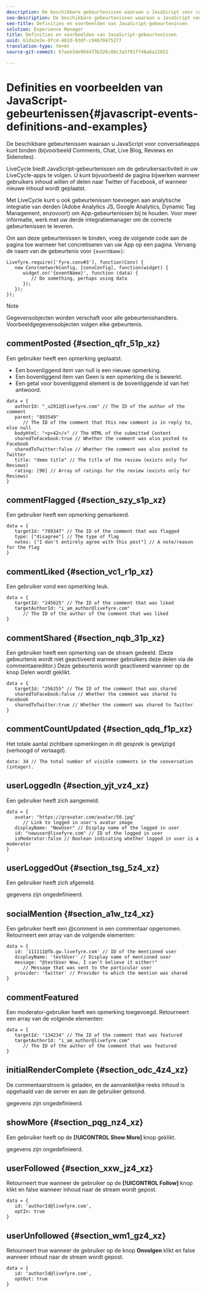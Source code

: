 ```yaml
---
description: De beschikbare gebeurtenissen waaraan u JavaScript voor conversatieapps kunt binden (bijvoorbeeld Comments, Chat, Live Blog, Reviews en Sidenotes).
seo-description: De beschikbare gebeurtenissen waaraan u JavaScript voor conversatieapps kunt binden (bijvoorbeeld Comments, Chat, Live Blog, Reviews en Sidenotes).
seo-title: Definities en voorbeelden van JavaScript-gebeurtenissen
solution: Experience Manager
title: Definities en voorbeelden van JavaScript-gebeurtenissen
uuid: 61da2e2e-8fcd-482d-93df-c946f0475277
translation-type: tm+mt
source-git-commit: 67aeb3de964473b326c88c3a3f81ff48a6a12652

---
```



# Definities en voorbeelden van JavaScript-gebeurtenissen{#javascript-events-definitions-and-examples}

De beschikbare gebeurtenissen waaraan u JavaScript voor conversatieapps kunt binden (bijvoorbeeld Comments, Chat, Live Blog, Reviews en Sidenotes).

LiveCycle biedt JavaScript-gebeurtenissen om de gebruikersactiviteit in uw LiveCycle-apps te volgen. U kunt bijvoorbeeld de pagina bijwerken wanneer gebruikers inhoud willen of delen naar Twitter of Facebook, of wanneer nieuwe inhoud wordt geplaatst.

Met LiveCycle kunt u ook gebeurtenissen toevoegen aan analytische integratie van derden (Adobe Analytics JS, Google Analytics, Dynamic Tag Management, enzovoort) om App-gebeurtenissen bij te houden. Voor meer informatie, werk met uw derde integratiemanager om de correcte gebeurtenissen te leveren.

Om aan deze gebeurtenissen te binden, voeg de volgende code aan de pagina toe wanneer het concretiseren van uw App op een pagina. Vervang de naam van de gebeurtenis voor `{eventName}`:

```
Livefyre.require(['fyre.conv#3'], function(Conv) { 
   new Conv(networkConfig, [convConfig], function(widget) { 
      widget.on('{eventName}', function (data) { 
         // Do something, perhaps using data 
      }); 
   }); 
});
```

>[!NOTE]
>
>Gegevensobjecten worden verschaft voor alle gebeurtenishandlers. Voorbeeldgegevensobjecten volgen elke gebeurtenis.

## commentPosted {#section_qfr_51p_xz}

Een gebruiker heeft een opmerking geplaatst.

* Een bovenliggend item van null is een nieuwe opmerking.
* Een bovenliggend item van Geen is een opmerking die is bewerkt.
* Een getal voor bovenliggend element is de bovenliggende id van het antwoord.

```
data = { 
   authorId: "_u2012@livefyre.com" // The ID of the author of the comment  
   parent: "893549"  
      // The ID of the comment that this new comment is in reply to, else null 
   bodyHtml: "<p>42</>" // The HTML of the submitted Content 
   sharedToFacebook:true // Whether the comment was also posted to Facebook 
   sharedToTwitter:false // Whether the comment was also posted to Twitter 
   title: "demo title" // The title of the review (exists only for Reviews) 
   rating: [90] // Array of ratings for the review (exists only for Reviews) 
} 
```

## commentFlagged {#section_szy_s1p_xz}

Een gebruiker heeft een opmerking gemarkeerd.

```
data = { 
   targetId: "789347" // The ID of the comment that was flagged 
   type: ["disagree"] // The type of flag 
   notes: ["I don't entirely agree with this post"] // A note/reason for the flag 
}
```

## commentLiked {#section_vc1_r1p_xz}

Een gebruiker vond een opmerking leuk.

```
data = { 
   targetId: "245625" // The ID of the comment that was liked 
   targetAuthorId: "i_am_author@livefyre.com"  
      // The ID of the author of the comment that was liked 
} 
```

## commentShared {#section_nqb_31p_xz}

Een gebruiker heeft een opmerking van de stream gedeeld. (Deze gebeurtenis wordt niet geactiveerd wanneer gebruikers deze delen via de commentaareditor.) Deze gebeurtenis wordt geactiveerd wanneer op de knop Delen wordt geklikt.

```
data = { 
   targetId: "256255" // The ID of the comment that was shared 
   sharedToFacebook:false // Whether the comment was shared to Facebook 
   sharedToTwitter:true // Whether the comment was shared to Twitter 
}
```

## commentCountUpdated {#section_qdq_f1p_xz}

Het totale aantal zichtbare opmerkingen in dit gesprek is gewijzigd (verhoogd of verlaagd).

```
data: 34 // The total number of visible comments in the conversation (integer). 
```

## userLoggedIn {#section_yjt_vz4_xz}

Een gebruiker heeft zich aangemeld.

```
data = { 
   avatar: "https://gravatar.com/avatar/50.jpg"  
      // Link to logged in user's avatar image 
   displayName: "NewUser" // Display name of the logged in user 
   id: "newuser@livefyre.com" // ID of the logged in user 
   isModerator:false // Boolean indicating whether logged in user is a moderator 
}
```

## userLoggedOut {#section_tsg_5z4_xz}

Een gebruiker heeft zich afgemeld.

gegevens zijn ongedefinieerd.

## socialMention {#section_a1w_tz4_xz}

Een gebruiker heeft een @comment in een commentaar opgenomen. Retourneert een array van de volgende elementen:

```
data = { 
   id: '111111@fb.gw.livefyre.com' // ID of the mentioned user 
   displayName: 'testUser' // Display name of mentioned user 
   message: "@testUser Wow, I can't believe it either!"  
      // Message that was sent to the particular user 
   provider: 'twitter' // Provider to which the mention was shared 
} 
```

## commentFeatured

Een moderator-gebruiker heeft een opmerking toegevoegd. Retourneert een array van de volgende elementen:

```
data = { 
   targetId: "134234" // The ID of the comment that was featured 
   targetAuthorId: "i_am_author@livefyre.com"  
      // The ID of the author of the comment that was featured 
}
```

## initialRenderComplete {#section_odc_4z4_xz}

De commentaarstroom is geladen, en de aanvankelijke reeks inhoud is opgehaald van de server en aan de gebruiker getoond.

gegevens zijn ongedefinieerd.

## showMore {#section_pqg_nz4_xz}

Een gebruiker heeft op de **[!UICONTROL Show More]** knop geklikt.

gegevens zijn ongedefinieerd.

## userFollowed {#section_xxw_jz4_xz}

Retourneert true wanneer de gebruiker op de **[!UICONTROL Follow]** knop klikt en false wanneer inhoud naar de stream wordt gepost.

```
data = { 
   id: 'authorId@livefyre.com', 
   optIn: true 
}
```

## userUnfollowed {#section_wm1_gz4_xz}

Retourneert true wanneer de gebruiker op de knop **Onvolgen** klikt en false wanneer inhoud naar de stream wordt gepost.

```
data = { 
   id: 'authorId@livefyre.com', 
   optOut: true 
}
```


